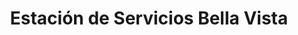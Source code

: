 ---
title: "Estación de Servicios Bella Vista"
url: /caracas/estacion-de-servicios-bella-vista/
shop: piezas de automóviles
---